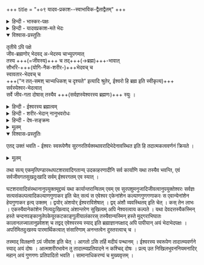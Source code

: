 +++
title = "+०९ यादव-प्रकाश--स्वाभाविक-द्वैताद्वैतम्"
+++

<details><summary>हिन्दी - भास्कर-पक्षः</summary>

ग्रन्थ के आरम्भ में श्रीयादवप्रकाशाचार्य का द्वैताद्वैतवाद  
तृतीय मत के रूप में वर्णित है ।  

श्रीभास्कराचार्यसंमत द्वैताद्वैतवाद -  
जिस पर समालोचना की गई है  
तथा श्रीयादवप्रकाशाचार्यसंमत द्वैताद्वैतवाद में यह अन्तर है कि  

श्रीभास्कराचार्य ने जीव और ब्रह्म में भेदाभेद को मानते हुये  
यह कहा कि  

> इनमें अभेद स्वाभाविक है,  
तथा भेद औपाधिक है  
क्योंकि वह अन्तःकरण आदि उपाधियों के कारण हुआ करता है।  
श्रुति में मोक्षदशा में  
जीव और ब्रह्म का अभेद कहा गया है ।  
सब तरह के उपाधियों से छुटकारा पाने पर मुक्ति प्राप्त होती है ।  
उस दशा में अभेद का वर्णन है  
इसलिये अभेद को स्वाभाविक मानना चाहिये,  
तथा मिटने वाले भेद को  
औपाधिक मानना चाहिये ।  
अचेतन और ब्रह्म में भेद और अभेद  
दोनों स्वाभाविक हैं  
क्योंकि श्रुतियों में सबको ब्रह्मात्मक कहा गया है,  
इसलिये अचेतन और ब्रह्म में अभेद मानना पड़ता है,  
वैसे ही श्रुतियों में अचेतन को दोषयुक्त एवं ब्रह्म को निर्मल कहा गया है ।  
इसलिये इनमें भेद भी मानना पड़ता है ।  

यह भास्कराचार्य का मत है । 
</details>

<details><summary>हिन्दी - यादवप्रकाश-मते भेदः</summary>

यादवप्रकाशाचार्य के मत में  
ब्रह्म और जीव में भेदाभेद माने जाते हैं  
दोनों ही स्वाभाविक माने जाते हैं  
क्योंकि श्रुतियों में मोक्ष में  
जीव और ब्रह्म में भेद और अभेद का वर्णन पाया जाता है ।  
इसलिये दोनों को स्वाभाविक मानना पड़ता है ।+++(5)+++  
अचेतन और ब्रह्म में भेदाभेद हैं,  
दोनों ही स्वाभाविक हैं ।  
यही इन दोनों मतों में अन्तर है । 

दोनों मतों में इस बात में समता है कि  
दोनों में ही प्रपञ्च सत्य माना गया है।  
दोनों आचार्यों ने यह कहा है कि प्रपञ्च को सत्य मानने पर ही  
बन्ध और मोक्ष की व्यवस्था सिद्ध होगी,  
तथा अपने २ सिद्धान्तों को सिद्ध करने वाले प्रमाण भी  
प्रमाण सिद्ध होंगे,  
इसलिये प्रपञ्च को सत्य मानना चाहिये । 

इस प्रकार इन दोनों मतों में कुछ अंश में समता  
और कुछ अंशों में अन्तर विद्यमान हैं,  
जो ध्यान देने योग्य है ।  
</details>


<details open><summary>विश्वास-प्रस्तुतिः</summary>

तृतीये ऽपि पक्षे  
जीव-ब्रह्मणोर् भेदवद् अ-भेदस्य चाभ्युपगमात्  
तस्य +++(=जीवस्य)+++ च तद्+++(→ब्रह्म)+++-भावात्  
सौभरि-+++(योगि-नैक-शरीर-)+++भेदवच् च  
स्वावतार-भेदवच् च  
+++("न तत्-समश् चाभ्यधिकश् च दृश्यते” इत्यादि श्रुतेर्, ईश्वरो हि ब्रह्म इति स्वीकृत्य)+++  
सर्वस्येश्वर-भेदत्वात्  
सर्वे जीव-गता दोषास् तस्यैव +++(सर्वज्ञस्येश्वरस्य ब्रह्मणः)+++ स्युः । 
</details>

<details><summary>हिन्दी - ईश्वरस्य ब्रह्मत्वम्</summary>

[[१२५]]  

आगे श्रीरामानुज स्वामी जी ने श्रीयादवप्रकाशाचार्य-संमत द्वैताद्वैतवाद पर समालोचना करते हुये  
यह कहा है कि  
इस मत में जीव और ब्रह्म में जिस प्रकार भेद माना जाता है  
उसी प्रकार अभेद भी माना जाता है ।  
वह ब्रह्म ईश्वर ही है,  
ईश्वर से अतिरिक्त नहीं ।  
यद्य् अपि यादव-प्रकाशाचार्य ने  
ब्रह्म को अंशी,  
तथा चेतन अचेतन और ईश्वर को ब्रह्म का अंश माना है,  
परन्तु उनका यह मत समीचीन नहीं, क्योंकि ईश्वर ही ब्रह्म है,  
क्योंकि जगत्-कारणत्व ब्रह्म का लक्षण माना गया है।  
श्रुतियाँ ईश्वर को ही जगत् का कारण सिद्ध करती हैं ।  
इसलिये ईश्वर को ही  
ब्रह्म मानना चाहिये ।  

किंच  

> "न तत्-समश् चाभ्यधिकश् च दृश्यते” 

यह श्रुति  
ईश्वर के विषय में  
यह कहती है कि  
ईश्वर के समान कोई नहीं,  
तथा ईश्वर से बढ़कर भी कोई नहीं ।  
इससे सिद्ध होता है कि  
ईश्वर ही सर्वश्रेष्ठ तत्त्व है ।  

यदि यादवप्-रकाशाचार्य मत के अनुसार  
ईश्वर ब्रह्म का अंश होता,  
तथा ब्रह्म ईश्वर का अंशी होता  
तो अवश्य ब्रह्म ईश्वर से श्रेष्ठ होगा,  
ऐसी स्थिति में उपर्युक्त श्रुति बाधित हो जायेगी ।  

इसलिये ईश्वर को ही ब्रह्म मानना चाहिये ।  
ब्रह्म और ईश्वर एक ही तत्त्व है ।  
</details>

<details><summary>हिन्दी - शरीर-भेदान् नानुभवरोधः</summary>

यादवप्रकाशाचार्य के मत में ब्रह्म और जीव में  
अभेद भी माना जाता है ।  
इससे यह सिद्ध होता है कि  
ईश्वर ही जीवभाव को प्राप्त हुआ है।  
ईश्वर सर्वज्ञ है  
इसलिये उनके मत के अनुसार  
ईश्वर सदा यह समझता रहेगा कि  
मैं ही अनन्त जीवभाव को प्राप्त हुआ हूँ  
जीवों को होने वाले दुःख आदि दोष मुझे ही हो रहे हैं।  

यहाँ पर यह नहीं कहा जा सकता कि  
जीवों के शरीर भिन्न २ हैं,  
शरीरभेद के कारण  
दूसरे शरीरों में होने वाले सुख दुःख आदि का पता  
ईश्वर को नहीं,  
इसलिये ईश्वर में दोष नहीं लगते,  
क्योंकि यदि समझने वाला आत्मा एक है  
तो शरीरभेद समझ को रोक नहीं सकते,  
किसी भी शरीर में रहता हुआ वह आत्मा  
अन्यान्य शरीरों में होने वाले सुख दुःख आदि को समझता ही रहेगा।  

पुराणों में यह कथा वर्णित है कि  
सौभरिनामक योगी जीव ने  
पचास शरीरों को धारण किया,  
वह जीव किसी भी शरीर में होने वाले  
सुख दुःख आदि को  
उसी प्रकार समझता ही रहा  
जिस प्रकार शरीर के विभिन्न अंगों में होने वाले सुख दुःख आदि को मनुष्य समझता रहता है ।  
जिस प्रकार आत्मा एक होने पर  
अंगभेद अनुसन्धान को रोक नहीं सकता  
उसी प्रकार ही  
शरीरभेद भी अनुसन्धान को रोक नहीं सकता ।  

किंच, ईश्वर ने समय २ पर  
विभिन्न अवतार लिये हैं।  
किसी भी अवतार में हुई घटना को  
वह दूसरे अवतार में भी समझता रहा ।  
वहाँ अवतार-शरीरभेद ने  
अनुसन्धान को रोका नहीं,  
क्योंकि वहाँ समझने वाले आत्मा ईश्वर एक है ।  

</details>


<details><summary>हिन्दी - देष-सङ्क्रमः</summary>

इन उदाहरणों से यह सिद्ध होता है कि  
जहाँ समझने वाला आत्मा एक है  
वहाँ शरीरभेद अनुसन्धान को रोक नहीं सकता।  

किसी भी शरीर में होने वाले सुख और दुःख आदि को  
दूसरे शरीर में रहकर भी  
वह आत्मा समझता ही रहेगा ।  
इसलिये इस द्वैताद्वैत मत में जीव और ईश्वर में  
अभेद मानने के कारण  
यह दोष लग ही जाता है कि  
सर्वज्ञ ईश्वर को सदा यह अनुसन्धान बना रहेगा कि 

> हम ही विविध शरीरों में विविध जीवों के रूप में रहकर  
विविध सुख और दुःख आदि को भोगते रहते हैं ।  

इस प्रकार  ईश्वर में जीवगत सभी दोष लग जायेंगे,  
ईश्वर निर्दोष न रह सकेगा ।  
उसके निर्दोषत्व को बतलाने वाली श्रुतियाँ बाधित हो जायेंगी ।  

[[१२६]]  

</details>


<details><summary>मूलम्</summary>

तृतीये ऽपि पक्षे जीवब्रह्मणोर् भेदवद् अभेदस्य चाभ्युपगमात् तस्य च तद्भावात् सौभरिभेदवच् च स्वावतारभेदवच् च सर्वस्येश्वरभेदत्वात् सर्वे जीवगता दोषास् तस्यैव स्युः । 
</details>


<details open><summary>विश्वास-प्रस्तुतिः</summary>

एतद् उक्तं भवति - ईश्वरः स्वरूपेणैव सुरनरतिर्यक्स्थावरादिभेदेनावस्थित इति हि तदात्मकत्ववर्णनं क्रियते ।  
</details>

<details><summary>मूलम्</summary>

एतद् उक्तं भवति - ईश्वरः स्वरूपेणैव सुरनरतिर्यक्स्थावरादिभेदेनावस्थित इति हि तदात्मकत्ववर्णनं क्रियते ।  
</details>


तथा सत्य् एकमृत्पिण्डारब्धघटशरावादिगतान्य् उदकाहरणादीनि सर्व  कार्याणि यथा तस्यैव भवन्ति, एवं सर्वजीवगतसुखदुःखादि सर्वम् ईश्वरगतम् एव स्यात् ।

घटशरावादिसंस्थानानुपयुक्तमृद्द्रव्यं यथा कार्यान्तरान्वितम् एवम् एव सुरपशुमनुजादिजीवत्वानुपयुक्तेश्वरः सर्वज्ञः सत्यसंकल्पत्वादिकल्याणगुणाकर इति चेत् सत्यं स एवेश्वर एकेनांशेन कल्याणगुणगणाकरः स एवान्येनांशेन हेयगुणाकर इत्य् उक्तम् । द्वयोर् अंशयोर् ईश्वराविशेषात् । द्वव् अंशौ व्यवस्थितव् इति चेत् । कस् तेन लाभः । एकस्यैवानेकांशेन नित्यदुःखित्वाद् अंशान्तरेण सुखित्वम् अपि नेश्वरत्वाय कल्पते । यथा देवदत्तस्यैकस्मिन् हस्ते चन्दनपङ्कानुलेपकेयूरकटकाङ्गुलीयालंकारस् तस्यैवान्यस्मिन् हस्ते मुद्गराभिघातः कालानलज्वालानुप्रवेशश् च तद्वद् एवेश्वरस्य स्याद् इति ब्रह्माज्ञानपक्षाद् अपि पापीयान् अयं भेदाभेदपक्षः । अपरिमितदुःखस्य पारमार्थिकत्वात् संसारिणाम् अनन्तत्वेन दुस्तरत्वाच् च ।

तस्माद् विलक्षणो ऽयं जीवांश इति चेत् । आगतो ऽसि तर्हि मदीयं पन्थानम् । ईश्वरस्य स्वरूपेण तादात्म्यवर्णने स्याद् अयं दोषः । आत्मशरीरभावेन तु तादात्म्यप्रतिपादने न कश्चिद् दोषः । प्रत्य् उत निखिलभुवननियमनादिर् महान् अयं गुणगणः प्रतिपादितो भवति । सामानाधिकरण्यं च मुख्यवृत्तम् ।